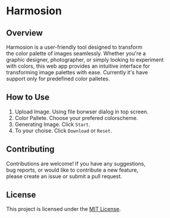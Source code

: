 # Harmosion

## Overview

Harmosion is a user-friendly tool designed to transform    
the color palette of images seamlessly. Whether you're a    
graphic designer, photographer, or simply looking to experiment    
with colors, this web app provides an intuitive interface for    
transforming image palettes with ease. Currently it's have    
support only for predefined color palletes.

## How to Use

1. Upload Image. Using file borwser dialog in top screen.
2. Color Pallete. Choose your prefered colorscheme.
3. Generating Image. Click `Start`.
4. To your choise. Click `Download` or `Reset`.


## Contributing

Contributions are welcome! If you have any suggestions,    
bug reports, or would like to contribute a new feature,    
please create an issue or submit a pull request.

## License

This project is licensed under the [MIT License](LICENSE).
